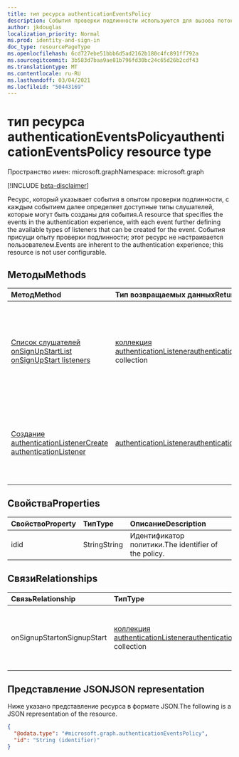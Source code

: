 ```yaml
---
title: тип ресурса authenticationEventsPolicy
description: События проверки подлинности используются для вызова потоков пользователей в определенных точках потока проверки подлинности.
author: jkdouglas
localization_priority: Normal
ms.prod: identity-and-sign-in
doc_type: resourcePageType
ms.openlocfilehash: 6cd727ebe51bbb6d5ad2162b180c4fc891ff792a
ms.sourcegitcommit: 3b583d7baa9ae81b796fd30bc24c65d26b2cdf43
ms.translationtype: MT
ms.contentlocale: ru-RU
ms.lasthandoff: 03/04/2021
ms.locfileid: "50443169"
---
```

# <a name="authenticationeventspolicy-resource-type"></a><span data-ttu-id="28b0f-103">тип ресурса authenticationEventsPolicy</span><span class="sxs-lookup"><span data-stu-id="28b0f-103">authenticationEventsPolicy resource type</span></span>

<span data-ttu-id="28b0f-104">Пространство имен: microsoft.graph</span><span class="sxs-lookup"><span data-stu-id="28b0f-104">Namespace: microsoft.graph</span></span>

[!INCLUDE [beta-disclaimer](../../includes/beta-disclaimer.md)]

<span data-ttu-id="28b0f-105">Ресурс, который указывает события в опытом проверки подлинности, с каждым событием далее определяет доступные типы слушателей, которые могут быть созданы для события.</span><span class="sxs-lookup"><span data-stu-id="28b0f-105">A resource that specifies the events in the authentication experience, with each event further defining the available types of listeners that can be created for the event.</span></span> <span data-ttu-id="28b0f-106">События присущи опыту проверки подлинности; этот ресурс не настраивается пользователем.</span><span class="sxs-lookup"><span data-stu-id="28b0f-106">Events are inherent to the authentication experience; this resource is not user configurable.</span></span>

## <a name="methods"></a><span data-ttu-id="28b0f-107">Методы</span><span class="sxs-lookup"><span data-stu-id="28b0f-107">Methods</span></span>

|<span data-ttu-id="28b0f-108">Метод</span><span class="sxs-lookup"><span data-stu-id="28b0f-108">Method</span></span>|<span data-ttu-id="28b0f-109">Тип возвращаемых данных</span><span class="sxs-lookup"><span data-stu-id="28b0f-109">Return type</span></span>|<span data-ttu-id="28b0f-110">Описание</span><span class="sxs-lookup"><span data-stu-id="28b0f-110">Description</span></span>|
|:---|:---|:---|
|[<span data-ttu-id="28b0f-111">Список слушателей onSignUpStart</span><span class="sxs-lookup"><span data-stu-id="28b0f-111">List onSignUpStart listeners</span></span>](../api/authenticationeventspolicy-list-onsignupstart.md)|<span data-ttu-id="28b0f-112">[коллекция authenticationListener](../resources/authenticationlistener.md)</span><span class="sxs-lookup"><span data-stu-id="28b0f-112">[authenticationListener](../resources/authenticationlistener.md) collection</span></span>|<span data-ttu-id="28b0f-113">Получите коллекцию ресурсов authenticationListener, поддерживаемую событием onSignupStart.</span><span class="sxs-lookup"><span data-stu-id="28b0f-113">Get the collection of authenticationListener resources supported by the onSignupStart event.</span></span>|
|[<span data-ttu-id="28b0f-114">Создание authenticationListener</span><span class="sxs-lookup"><span data-stu-id="28b0f-114">Create authenticationListener</span></span>](../api/authenticationeventspolicy-post-onsignupstart.md)|[<span data-ttu-id="28b0f-115">authenticationListener</span><span class="sxs-lookup"><span data-stu-id="28b0f-115">authenticationListener</span></span>](../resources/authenticationlistener.md)|<span data-ttu-id="28b0f-116">Создайте новый объект authenticationListener для события onSignupStart.</span><span class="sxs-lookup"><span data-stu-id="28b0f-116">Create a new authenticationListener object for the onSignupStart event.</span></span>|

## <a name="properties"></a><span data-ttu-id="28b0f-117">Свойства</span><span class="sxs-lookup"><span data-stu-id="28b0f-117">Properties</span></span>

|<span data-ttu-id="28b0f-118">Свойство</span><span class="sxs-lookup"><span data-stu-id="28b0f-118">Property</span></span>|<span data-ttu-id="28b0f-119">Тип</span><span class="sxs-lookup"><span data-stu-id="28b0f-119">Type</span></span>|<span data-ttu-id="28b0f-120">Описание</span><span class="sxs-lookup"><span data-stu-id="28b0f-120">Description</span></span>|
|:---|:---|:---|
|<span data-ttu-id="28b0f-121">id</span><span class="sxs-lookup"><span data-stu-id="28b0f-121">id</span></span>|<span data-ttu-id="28b0f-122">String</span><span class="sxs-lookup"><span data-stu-id="28b0f-122">String</span></span>|<span data-ttu-id="28b0f-123">Идентификатор политики.</span><span class="sxs-lookup"><span data-stu-id="28b0f-123">The identifier of the policy.</span></span>|

## <a name="relationships"></a><span data-ttu-id="28b0f-124">Связи</span><span class="sxs-lookup"><span data-stu-id="28b0f-124">Relationships</span></span>

|<span data-ttu-id="28b0f-125">Связь</span><span class="sxs-lookup"><span data-stu-id="28b0f-125">Relationship</span></span>|<span data-ttu-id="28b0f-126">Тип</span><span class="sxs-lookup"><span data-stu-id="28b0f-126">Type</span></span>|<span data-ttu-id="28b0f-127">Описание</span><span class="sxs-lookup"><span data-stu-id="28b0f-127">Description</span></span>|
|:---|:---|:---|
|<span data-ttu-id="28b0f-128">onSignupStart</span><span class="sxs-lookup"><span data-stu-id="28b0f-128">onSignupStart</span></span>|<span data-ttu-id="28b0f-129">[коллекция authenticationListener](../resources/authenticationlistener.md)</span><span class="sxs-lookup"><span data-stu-id="28b0f-129">[authenticationListener](../resources/authenticationlistener.md) collection</span></span>|<span data-ttu-id="28b0f-130">Список применимых действий, которые необходимо принять при регистрации.</span><span class="sxs-lookup"><span data-stu-id="28b0f-130">A list of applicable actions to be taken on sign-up.</span></span>|

## <a name="json-representation"></a><span data-ttu-id="28b0f-131">Представление JSON</span><span class="sxs-lookup"><span data-stu-id="28b0f-131">JSON representation</span></span>

<span data-ttu-id="28b0f-132">Ниже указано представление ресурса в формате JSON.</span><span class="sxs-lookup"><span data-stu-id="28b0f-132">The following is a JSON representation of the resource.</span></span>
<!-- {
  "blockType": "resource",
  "keyProperty": "id",
  "@odata.type": "microsoft.graph.authenticationEventsPolicy",
  "openType": false
}
-->

``` json
{
  "@odata.type": "#microsoft.graph.authenticationEventsPolicy",
  "id": "String (identifier)"
}
```

